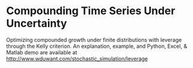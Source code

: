 # Compounding Time Series Under Uncertainty
Optimizing compounded growth under finite distributions with leverage through the Kelly criterion. An explanation, example, and Python, Excel, & Matlab demo are available at http://www.wduwant.com/stochastic_simulation/leverage
